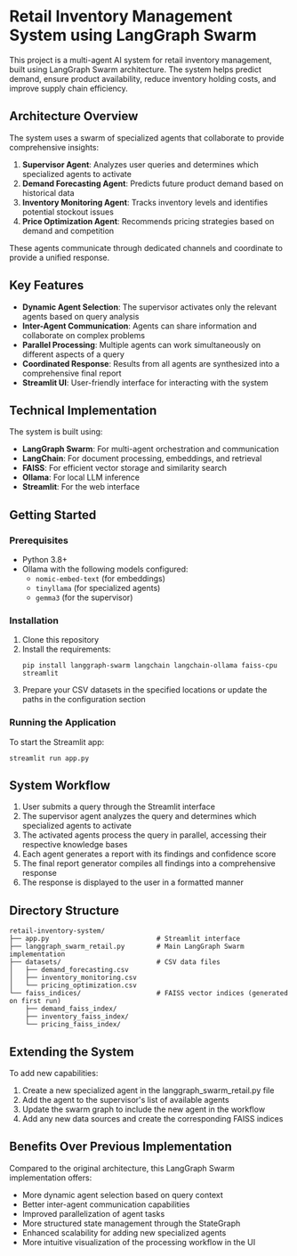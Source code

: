 # Retail Inventory Management System using LangGraph Swarm

This project is a multi-agent AI system for retail inventory management, built using LangGraph Swarm architecture. The system helps predict demand, ensure product availability, reduce inventory holding costs, and improve supply chain efficiency.

## Architecture Overview

The system uses a swarm of specialized agents that collaborate to provide comprehensive insights:

1. **Supervisor Agent**: Analyzes user queries and determines which specialized agents to activate
2. **Demand Forecasting Agent**: Predicts future product demand based on historical data
3. **Inventory Monitoring Agent**: Tracks inventory levels and identifies potential stockout issues
4. **Price Optimization Agent**: Recommends pricing strategies based on demand and competition

These agents communicate through dedicated channels and coordinate to provide a unified response.

## Key Features

- **Dynamic Agent Selection**: The supervisor activates only the relevant agents based on query analysis
- **Inter-Agent Communication**: Agents can share information and collaborate on complex problems
- **Parallel Processing**: Multiple agents can work simultaneously on different aspects of a query
- **Coordinated Response**: Results from all agents are synthesized into a comprehensive final report
- **Streamlit UI**: User-friendly interface for interacting with the system

## Technical Implementation

The system is built using:

- **LangGraph Swarm**: For multi-agent orchestration and communication
- **LangChain**: For document processing, embeddings, and retrieval
- **FAISS**: For efficient vector storage and similarity search
- **Ollama**: For local LLM inference
- **Streamlit**: For the web interface

## Getting Started

### Prerequisites

- Python 3.8+
- Ollama with the following models configured:
  - `nomic-embed-text` (for embeddings)
  - `tinyllama` (for specialized agents)
  - `gemma3` (for the supervisor)

### Installation

1. Clone this repository
2. Install the requirements:
   ```
   pip install langgraph-swarm langchain langchain-ollama faiss-cpu streamlit
   ```
3. Prepare your CSV datasets in the specified locations or update the paths in the configuration section

### Running the Application

To start the Streamlit app:

```
streamlit run app.py
```

## System Workflow

1. User submits a query through the Streamlit interface
2. The supervisor agent analyzes the query and determines which specialized agents to activate
3. The activated agents process the query in parallel, accessing their respective knowledge bases
4. Each agent generates a report with its findings and confidence score
5. The final report generator compiles all findings into a comprehensive response
6. The response is displayed to the user in a formatted manner

## Directory Structure

```
retail-inventory-system/
├── app.py                           # Streamlit interface
├── langgraph_swarm_retail.py        # Main LangGraph Swarm implementation
├── datasets/                        # CSV data files
│   ├── demand_forecasting.csv
│   ├── inventory_monitoring.csv
│   └── pricing_optimization.csv
└── faiss_indices/                   # FAISS vector indices (generated on first run)
    ├── demand_faiss_index/
    ├── inventory_faiss_index/
    └── pricing_faiss_index/
```

## Extending the System

To add new capabilities:

1. Create a new specialized agent in the langgraph_swarm_retail.py file
2. Add the agent to the supervisor's list of available agents
3. Update the swarm graph to include the new agent in the workflow
4. Add any new data sources and create the corresponding FAISS indices

## Benefits Over Previous Implementation

Compared to the original architecture, this LangGraph Swarm implementation offers:

- More dynamic agent selection based on query context
- Better inter-agent communication capabilities
- Improved parallelization of agent tasks
- More structured state management through the StateGraph
- Enhanced scalability for adding new specialized agents
- More intuitive visualization of the processing workflow in the UI